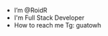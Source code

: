 - I’m @RoidR
- I'm Full Stack Developer
- How to reach me Tg: guatowh

<!---
RoidR/RoidR is a ✨ special ✨ repository because its `README.md` (this file) appears on your GitHub profile.
You can click the Preview link to take a look at your changes.
--->
